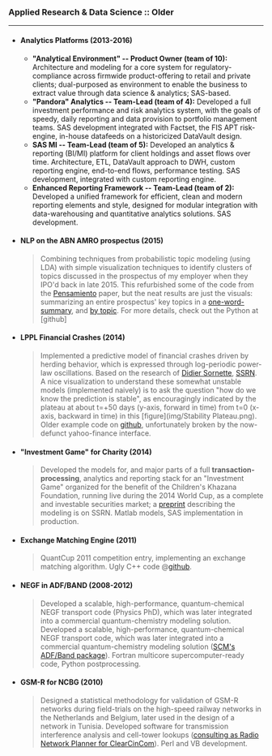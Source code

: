 <!-- ## Applied Projects -->

### Applied Research & Data Science :: Older
---------------
* #### Analytics Platforms (2013-2016)

	> 
	* **"Analytical Environment"  -- Product Owner (team of 10):** Architecture and modeling for a core system for regulatory-compliance across firmwide product-offering to retail and private clients; dual-purposed as environment to enable the business to extract value through data science & analytics; SAS-based.
	* **"Pandora" Analytics -- Team-Lead (team of 4):** Developed a full investment performance and risk analytics system, with the goals of speedy, daily reporting and data provision to portfolio management teams. SAS development integrated with Factset, the FIS APT risk-engine, in-house datafeeds on a historicized DataVault design.
	* **SAS MI -- Team-Lead (team of 5):** Developed an analytics & reporting (BI/MI) platform for client holdings and asset flows over time. Architecture, ETL, DataVault approach to DWH, custom reporting engine, end-to-end flows, performance testing. SAS development, integrated with custom reporting engine.
	* **Enhanced Reporting Framework -- Team-Lead (team of 2):** Developed a unified framework for efficient, clean and modern reporting elements and style, designed for modular integration with data-warehousing and quantitative analytics solutions.
		SAS development.



* #### NLP on the ABN AMRO prospectus (2015)
    > Combining techniques from probabilistic topic modeling (using LDA) with simple visualization techniques to identify clusters of topics discussed in the prospectus of my employer when they IPO'd back in late 2015. This refurbished some of the code from the [Pensamiento](http://revistas.upcomillas.es/index.php/pensamiento/article/view/6590) paper, but the neat results are just the visuals: summarizing an entire prospectus' key topics in a [one-word-summary](img/Topics1.png), and [by topic](img/Topics3a.png). For more details, check out the Python at [github]

* #### LPPL Financial Crashes (2014)
	> Implemented a predictive model of financial crashes driven by herding behavior, which is expressed through log-periodic power-law oscillations. Based on the research of [Didier Sornette](http://www.er.ethz.ch/), [SSRN](https://papers.ssrn.com/sol3/cf_dev/AbsByAuth.cfm?per_id=190544). A nice visualization to understand these somewhat unstable models (implemented naively) is to ask the question "how do we know the prediction is stable", as encouragingly indicated by the plateau at about t=+50 days (y-axis, forward in time) from t=0 (x-axis, backward in time) in this [figure](img/Stability Plateau.png). Older example code on [github](https://github.com/cjoverzijl/lppl-model-r), unfortunately broken by the now-defunct yahoo-finance interface.
	

* #### "Investment Game" for Charity (2014)
    > Developed the models for, and major parts of a full **transaction-processing**, analytics and reporting stack for an "Investment Game" organized for the benefit of the Children's Khazana Foundation, running live during the 2014 World Cup, as a complete and investable securities market; a [preprint](https://papers.ssrn.com/sol3/papers.cfm?abstract_id=3273905) describing the modeling is on SSRN. Matlab models, SAS implementation in production.




* #### Exchange Matching Engine (2011)
	> QuantCup 2011 competition entry, implementing an exchange matching algorithm.
	Ugly C++ code @[github](https://github.com/cjoverzijl/quantcup-2011).


* #### NEGF in ADF/BAND (2008-2012)
	> Developed a scalable, high-performance, quantum-chemical NEGF transport code (Physics PhD), which was later integrated into a commercial quantum-chemistry modeling solution.
    Developed a scalable, high-performance, quantum-chemical NEGF transport code, which was later integrated into a commercial quantum-chemistry modeling solution ([SCM's ADF/Band package](http://www.scm.com)).
	Fortran multicore supercomputer-ready code, Python postprocessing.


* #### GSM-R for NCBG (2010)
    > Designed a statistical methodology for validation of GSM-R networks during field-trials on the high-speed railway networks in the Netherlands and Belgium, later used in the design of a network in Tunisia. Developed software for transmission interference analysis and cell-tower lookups
    ([consulting as Radio Network Planner for ClearCinCom](http://www.clearcincom.com)).
	Perl and VB development.


